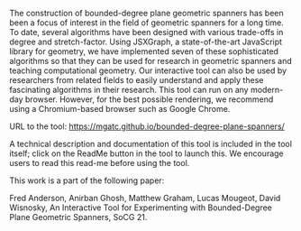 The construction of bounded-degree plane geometric spanners has been been a focus of interest in the field of geometric spanners for a long time. To date, several algorithms have been designed with various trade-offs in degree and stretch-factor. Using JSXGraph, a state-of-the-art JavaScript library for geometry, we have implemented seven of these sophisticated algorithms so that they can be used for research in geometric spanners and teaching computational geometry. Our interactive tool can also be used by researchers from related fields to easily understand and apply these fascinating algorithms in their research. This tool can run on any modern-day browser. However, for the best possible rendering, we recommend using a Chromium-based browser such as Google Chrome.

URL to the tool: https://mgatc.github.io/bounded-degree-plane-spanners/

A technical description and documentation of this tool is included in the tool itself; click on the ReadMe button in the tool to launch this.  We encourage users to read this read-me before using the tool.

This work is a part of the following paper:

Fred Anderson, Anirban Ghosh, Matthew Graham, Lucas Mougeot, David Wisnosky, An Interactive Tool for Experimenting with Bounded-Degree Plane Geometric Spanners, SoCG 21.
